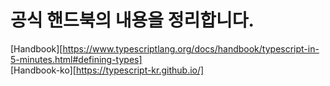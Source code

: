 # 공식 핸드북의 내용을 정리합니다.

[Handbook][https://www.typescriptlang.org/docs/handbook/typescript-in-5-minutes.html#defining-types]  
[Handbook-ko][https://typescript-kr.github.io/]

```js

```
